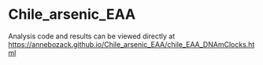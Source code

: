 # Chile_arsenic_EAA

Analysis code and results can be viewed directly at https://annebozack.github.io/Chile_arsenic_EAA/chile_EAA_DNAmClocks.html
